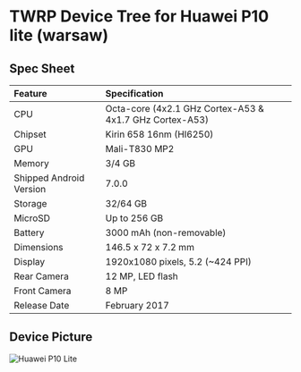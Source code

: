 # TWRP Device Tree for Huawei P10 lite (warsaw)

## Spec Sheet

| Feature                 | Specification                     |
| :---------------------- | :-------------------------------- |
| CPU                     | Octa-core (4x2.1 GHz Cortex-A53 & 4x1.7 GHz Cortex-A53)
| Chipset                 | Kirin 658 16nm (HI6250)           |
| GPU                     | Mali-T830 MP2                     |
| Memory                  | 3/4 GB                            |
| Shipped Android Version | 7.0.0                             |
| Storage                 | 32/64 GB                          |
| MicroSD                 | Up to 256 GB                      |
| Battery                 | 3000 mAh (non-removable)          |
| Dimensions              | 146.5  x 72 x 7.2 mm              |
| Display                 | 1920x1080 pixels, 5.2 (~424 PPI)  |
| Rear Camera             | 12 MP, LED flash                  |
| Front Camera            | 8 MP                              |
| Release Date            | February  2017                    |

## Device Picture

![Huawei P10 Lite](https://meremobil.dk/wp-content/uploads/2017/04/522ff0-p10lite-front.png "Huawei P10 Lite")
